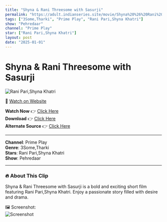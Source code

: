 ```yaml
---
title: "Shyna & Rani Threesome with Sasurji"
permalink: "https://adult.indianseries.site/movie/Shyna%20%26%20Rani%20Threesome%20with%20Sasurji"
tags: ["3Some,Tharki", "Prime Play", "Rani Pari,Shyna Khatri"]
show: "Pehredaar"
channel: "Prime Play"
star: ["Rani Pari,Shyna Khatri"]
layout: post
date: "2025-01-01"
---
```


# Shyna & Rani Threesome with Sasurji

![Rani Pari,Shyna Khatri](https://shorts.desisins.com/wp-content/uploads/2023/08/Shyna-Pehredaar-PrimePlay-TellyPlay.com_.jpg)

🔗 [Watch on Website](https://adult.indianseries.site/movie/Shyna%20%26%20Rani%20Threesome%20with%20Sasurji)

**Watch Now** 👉 [Click Here](https://adult.indianseries.site/movie/Shyna%20%26%20Rani%20Threesome%20with%20Sasurji)  
**Download** 👉 [Click Here](https://adult.indianseries.site/movie/Shyna%20%26%20Rani%20Threesome%20with%20Sasurji)  
**Alternate Source** 👉 [Click Here](https://adult.indianseries.site/movie/Shyna%20%26%20Rani%20Threesome%20with%20Sasurji)

---

**Channel**: Prime Play  
**Genre**: 3Some,Tharki  
**Stars**: Rani Pari,Shyna Khatri  
**Show**: Pehredaar

---

### 🔥 About This Clip

Shyna & Rani Threesome with Sasurji is a bold and exciting short film featuring Rani Pari,Shyna Khatri. Enjoy a passionate story filled with desire and drama.
 
🖼️ Screenshot:  
![Screenshot](https://shorts.desisins.com/wp-content/uploads/2023/08/Shyna-Pehredaar-PrimePlay-TellyPlay.com_.jpg)
